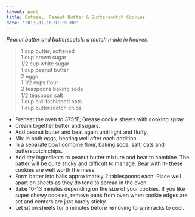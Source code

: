 ```yaml
---
layout: post
title: Oatmeal, Peanut Butter & Butterscotch Cookies
date: '2013-01-16 01:09:00'
---
```


*Peanut butter and butterscotch: a match made in heaven.*

> 1 cup butter, softened    
> 1 cup brown sugar      
> 1/2 cup white sugar      
> 1 cup peanut butter      
> 2 eggs      
> 1 1/2 cups flour      
> 2 teaspoons baking soda      
> 1/2 teaspoon salt      
> 1 cup old-fashioned oats      
> 1 cup butterscotch chips      


* Preheat the oven to 375°F; Grease cookie sheets with cooking spray.
* Cream together butter and sugars. 
* Add peanut butter and beat again until light and fluffy.
* Mix in both eggs, beating well after each addition.
* In a separate bowl combine flour, baking soda, salt, oats and butterscotch chips.
* Add dry ingredients to peanut butter mixture and beat to combine. The batter will be quite sticky and difficult to manage. Bear with it- these cookies are well worth the mess.
* Form batter into balls approximately 2 tablespoons each. Place well apart on sheets as they do tend to spread in the oven.
* Bake 10-13 minutes depending on the size of your cookies. If you like super chewy cookies, remove pans from oven when cookie edges are set and centers are just barely sticky. 
* Let sit on sheets for 5 minutes before removing to wire racks to cool.